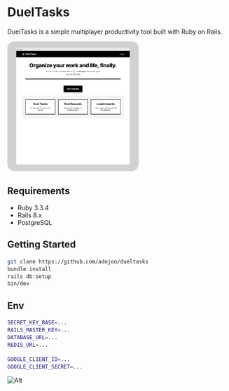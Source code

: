 # DuelTasks

DuelTasks is a simple multiplayer productivity tool built with Ruby on Rails.

<img src='./public/20241022193042.png' width='300' style='border-radius: 1rem'>

## Requirements

- Ruby 3.3.4
- Rails 8.x
- PostgreSQL

## Getting Started
```bash
git clone https://github.com/adnjoo/dueltasks
bundle install
rails db:setup
bin/dev
```

## Env
```bash
SECRET_KEY_BASE=...
RAILS_MASTER_KEY=...
DATABASE_URL=...
REDIS_URL=...

GOOGLE_CLIENT_ID=...
GOOGLE_CLIENT_SECRET=...
```

![Alt](https://repobeats.axiom.co/api/embed/38cf844ae704cef2d26b215a160bf9217c8f675e.svg "Repobeats analytics image")
